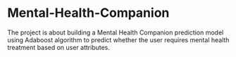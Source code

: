 # Mental-Health-Companion
The project is about building a Mental Health Companion prediction model using Adaboost algorithm to predict whether the user requires mental health treatment based on user attributes.
